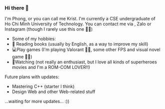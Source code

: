 ### Hi there 👋

I'm Phong, or you can call me Krist. I'm currently a CSE undergraduate of Ho Chi Minh University of Technology. You can contact me via , Zalo or Instagram (though I rarely use this one 🤣🤣)

- Some of my hobbies:
- 📖 Reading books (usually by English, as a way to improve my skill)
- 💻Play games (I'm playing Valorant 🔫🔫, some other FPS and visual novel game 🤣🤣)
- 🎥Watching (not really an enthusiast, but I love all kinds of superheroes movies and I'm a ROM-COM LOVER!!)

Future plans with updates:
- Mastering C++ (starter I think)
- Design Web and other Web-related stuff

...waiting for more updates... :))
